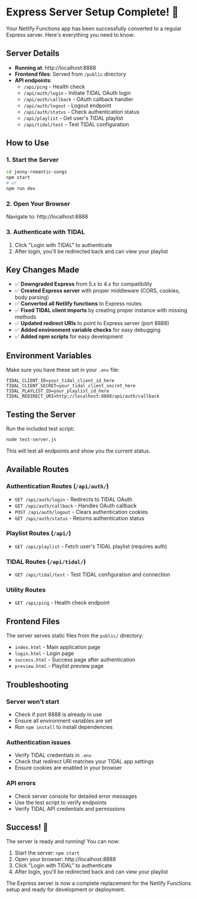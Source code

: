 # Express Server Setup Complete! 🎉

Your Netlify Functions app has been successfully converted to a regular Express server. Here's everything you need to know:

## Server Details

- **Running at**: http://localhost:8888
- **Frontend files**: Served from `/public` directory
- **API endpoints**:
  - `/api/ping` - Health check
  - `/api/auth/login` - Initiate TIDAL OAuth login
  - `/api/auth/callback` - OAuth callback handler
  - `/api/auth/logout` - Logout endpoint
  - `/api/auth/status` - Check authentication status
  - `/api/playlist` - Get user's TIDAL playlist
  - `/api/tidal/test` - Test TIDAL configuration

## How to Use

### 1. Start the Server
```bash
cd jenny-romantic-songs
npm start
# or
npm run dev
```

### 2. Open Your Browser
Navigate to: http://localhost:8888

### 3. Authenticate with TIDAL
1. Click "Login with TIDAL" to authenticate
2. After login, you'll be redirected back and can view your playlist

## Key Changes Made

- ✅ **Downgraded Express** from 5.x to 4.x for compatibility
- ✅ **Created Express server** with proper middleware (CORS, cookies, body parsing)
- ✅ **Converted all Netlify functions** to Express routes
- ✅ **Fixed TIDAL client imports** by creating proper instance with missing methods
- ✅ **Updated redirect URIs** to point to Express server (port 8888)
- ✅ **Added environment variable checks** for easy debugging
- ✅ **Added npm scripts** for easy development

## Environment Variables

Make sure you have these set in your `.env` file:
```
TIDAL_CLIENT_ID=your_tidal_client_id_here
TIDAL_CLIENT_SECRET=your_tidal_client_secret_here
TIDAL_PLAYLIST_ID=your_playlist_id_here
TIDAL_REDIRECT_URI=http://localhost:8888/api/auth/callback
```

## Testing the Server

Run the included test script:
```bash
node test-server.js
```

This will test all endpoints and show you the current status.

## Available Routes

### Authentication Routes (`/api/auth/`)
- `GET /api/auth/login` - Redirects to TIDAL OAuth
- `GET /api/auth/callback` - Handles OAuth callback
- `POST /api/auth/logout` - Clears authentication cookies
- `GET /api/auth/status` - Returns authentication status

### Playlist Routes (`/api/`)
- `GET /api/playlist` - Fetch user's TIDAL playlist (requires auth)

### TIDAL Routes (`/api/tidal/`)
- `GET /api/tidal/test` - Test TIDAL configuration and connection

### Utility Routes
- `GET /api/ping` - Health check endpoint

## Frontend Files

The server serves static files from the `public/` directory:
- `index.html` - Main application page
- `login.html` - Login page
- `success.html` - Success page after authentication
- `preview.html` - Playlist preview page

## Troubleshooting

### Server won't start
- Check if port 8888 is already in use
- Ensure all environment variables are set
- Run `npm install` to install dependencies

### Authentication issues
- Verify TIDAL credentials in `.env`
- Check that redirect URI matches your TIDAL app settings
- Ensure cookies are enabled in your browser

### API errors
- Check server console for detailed error messages
- Use the test script to verify endpoints
- Verify TIDAL API credentials and permissions

## Success! 🚀

The server is ready and running! You can now:
1. Start the server: `npm start`
2. Open your browser: http://localhost:8888
3. Click "Login with TIDAL" to authenticate
4. After login, you'll be redirected back and can view your playlist

The Express server is now a complete replacement for the Netlify Functions setup and ready for development or deployment. 